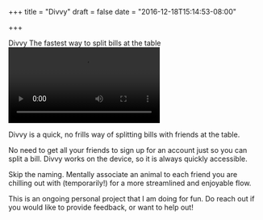 +++
title = "Divvy"
draft = false
date = "2016-12-18T15:14:53-08:00"

+++

<div class="article-header">
    <span class="title">Divvy</span>
    <span class="byline">The fastest way to split bills at the table</span>
</div>

<video controls>  
   <source type='video/mp4' src='/assets/divvy.mp4' media='(min-device-pixel-ratio:2), (-webkit-min-device-pixel-ratio:2), (min--moz-device-pixel-ratio:2), (-o-min-device-pixel-ratio:2)'> 
  <!--  <source type='video/mp4' src='/assets/splitbill/splitbill.mp4' media='(max-device-pixel-ratio:1), (-webkit-max-device-pixel-ratio:1), (max--moz-device-pixel-ratio:1), (-o-max-device-pixel-ratio:1)'>  -->
</video>



Divvy is a quick, no frills way of splitting bills with friends at the table. 

No need to get all your friends to sign up for an account just so you can split a bill. Divvy works on the device, so it is always quickly accessible.

Skip the naming. Mentally associate an animal to each friend you are chilling out with (temporarily!) for a more streamlined and enjoyable flow.

This is an ongoing personal project that I am doing for fun. Do reach out if you would like to provide feedback, or want to help out!




